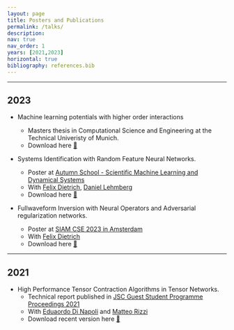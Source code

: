```yaml
---
layout: page
title: Posters and Publications
permalink: /talks/
description: 
nav: true
nav_order: 1
years: [2021,2023]
horizontal: true
bibliography: references.bib
---
```


--- 


## 2023

- Machine learning potentials with higher order interactions
    - Masters thesis in Computational Science and Engineering at the Technical Univeristy of Munich.
    - Download here [:green_book:](/assets/Higher_order_interactions_in_Machine_learning_potentials-23.pdf)

- Systems Identification with Random Feature Neural Networks.
    - Poster at [Autumn School - Scientific Machine Learning and Dynamical Systems ](https://www.cwi.nl/nl/events/cwi-research-semester-programs/autumn-school-scientific-machine-learning-semester-programme/)
    - With [Felix Dietrich](https://fd-research.com/), [Daniel Lehmberg](https://www.xing.com/profile/Daniel_Lehmberg2)
    - Download here [:green_book:](/assets/RFSI.pdf)

- Fullwaveform Inversion with Neural Operators and Adversarial regularization networks.
    - Poster at [SIAM CSE 2023 in Amsterdam](https://meetings.siam.org/sess/dsp_talk.cfm?p=125969)
    - With [Felix Dietrich](https://fd-research.com/)
    - Download here [:green_book:](/assets/SIAM_CSE_Poster_Wave_Inversion-32.pdf)

--- 

## 2021

- High Performance Tensor Contraction Algorithms in Tensor Networks.
  - Technical report published in [JSC Guest Student Programme Proceedings 2021](https://juser.fz-juelich.de/record/1005355/files/IAS_Series_52.pdf?version=1)
  - With [Eduaordo Di Napoli](https://www.fz-juelich.de/profile/napoli_e.di) and [Matteo Rizzi](https://www.thp.uni-koeln.de/rizzi/index.html)
  - Download recent version here [:green_book:](/assets/HPTN.pdf)
